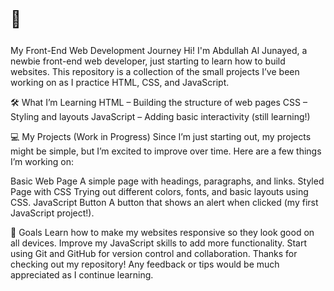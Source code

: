 <p style="font-size:26px;">🌱</p> My Front-End Web Development Journey
Hi! I'm Abdullah Al Junayed, a newbie front-end web developer, just starting to learn how to build websites. This repository is a collection of the small projects I’ve been working on as I practice HTML, CSS, and JavaScript.

🛠️ What I’m Learning
HTML – Building the structure of web pages
CSS – Styling and layouts
JavaScript – Adding basic interactivity (still learning!)

💻 My Projects (Work in Progress)
Since I’m just starting out, my projects might be simple, but I’m excited to improve over time. Here are a few things I’m working on:

Basic Web Page
A simple page with headings, paragraphs, and links.
Styled Page with CSS
Trying out different colors, fonts, and basic layouts using CSS.
JavaScript Button
A button that shows an alert when clicked (my first JavaScript project!).

🎯 Goals
Learn how to make my websites responsive so they look good on all devices.
Improve my JavaScript skills to add more functionality.
Start using Git and GitHub for version control and collaboration.
Thanks for checking out my repository! Any feedback or tips would be much appreciated as I continue learning.
